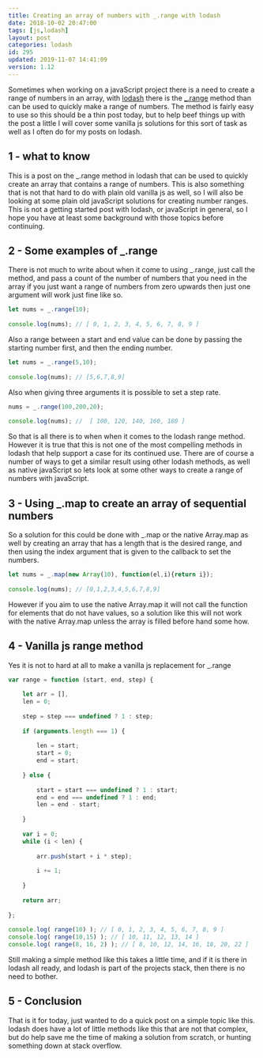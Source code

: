 ```yaml
---
title: Creating an array of numbers with _.range with lodash
date: 2018-10-02 20:47:00
tags: [js,lodash]
layout: post
categories: lodash
id: 295
updated: 2019-11-07 14:41:09
version: 1.12
---
```


Sometimes when working on a javaScript project there is a need to create a range of numbers in an array, with [lodash](https://lodash.com/) there is the [\_.range](https://lodash.com/docs/4.17.10#range) method than can be used to quickly make a range of numbers. The method is fairly easy to use so this should be a thin post today, but to help beef things up with the post a little I will cover some vanilla js solutions for this sort of task as well as I often do for my posts on lodash.

<!-- more -->

## 1 - what to know

This is a post on the \_.range method in lodash that can be used to quickly create an array that contains a range of numbers. This is also something that is not that hard to do with plain old vanilla js as well, so I will also be looking at some plain old javaScript solutions for creating number ranges. This is not a getting started post with lodash, or javaScript in general, so I hope you have at least some background with those topics before continuing.

## 2 - Some examples of \_.range

There is not much to write about when it come to using \_.range, just call the method, and pass a count of the number of numbers that you need in the array if you just want a range of numbers from zero upwards then just one argument will work just fine like so.

```js
let nums = _.range(10);
 
console.log(nums); // [ 0, 1, 2, 3, 4, 5, 6, 7, 8, 9 ]
```

Also a range between a start and end value can be done by passing the starting number first, and then the ending number.

```js
let nums = _.range(5,10);
 
console.log(nums); // [5,6,7,8,9]
```

Also when giving three arguments it is possible to set a step rate.

```js
nums = _.range(100,200,20);
 
console.log(nums); //  [ 100, 120, 140, 160, 180 ]
```

So that is all there is to when when it comes to the lodash range method. However it is true that this is not one of the most compelling methods in lodash that help support a case for its continued use. There are of course a number of ways to get a similar result using other lodash methods, as well as native javaScript so lets look at some other ways to create a range of numbers with javaScript.

## 3 - Using \_.map to create an array of sequential numbers

So a solution for this could be done with \_.map or the native Array.map as well by creating an array that has a length that is the desired range, and then using the index argument that is given to the callback to set the numbers.

```js
let nums = _.map(new Array(10), function(el,i){return i});
 
console.log(nums); // [0,1,2,3,4,5,6,7,8,9]
```

However if you aim to use the native Array.map it will not call the function for elements that do not have values, so a solution like this will not work with the native Array.map unless the array is filled before hand some how.

## 4 - Vanilla js range method

Yes it is not to hard at all to make a vanilla js replacement for \_.range

```js
var range = function (start, end, step) {
 
    let arr = [],
    len = 0;
 
    step = step === undefined ? 1 : step;
 
    if (arguments.length === 1) {
 
        len = start;
        start = 0;
        end = start;
 
    } else {
 
        start = start === undefined ? 1 : start;
        end = end === undefined ? 1 : end;
        len = end - start;
 
    }
 
    var i = 0;
    while (i < len) {
 
        arr.push(start + i * step);
 
        i += 1;
 
    }
 
    return arr;
 
};
 
console.log( range(10) ); // [ 0, 1, 2, 3, 4, 5, 6, 7, 8, 9 ]
console.log( range(10,15) ); // [ 10, 11, 12, 13, 14 ]
console.log( range(8, 16, 2) ); // [ 8, 10, 12, 14, 16, 18, 20, 22 ]
```

Still making a simple method like this takes a little time, and if it is there in lodash all ready, and lodash is part of the projects stack, then there is no need to bother.

## 5 - Conclusion

That is it for today, just wanted to do a quick post on a simple topic like this. lodash does have a lot of little methods like this that are not that complex, but do help save me the time of making a solution from scratch, or hunting something down at stack overflow.
